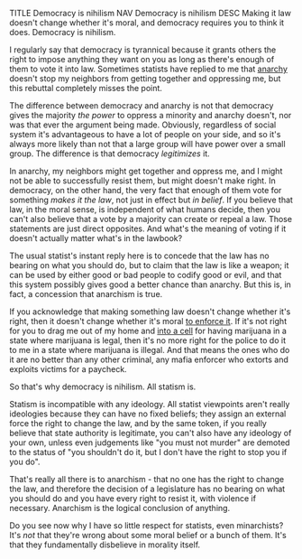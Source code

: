 TITLE Democracy is nihilism
NAV Democracy is nihilism
DESC Making it law doesn't change whether it's moral, and democracy requires you to think it does. Democracy is nihilism.

I regularly say that democracy is tyrannical because it grants others the right to impose anything they want on you as long as there's enough of them to vote it into law. Sometimes statists have replied to me that [anarchy](anarchism) doesn't stop my neighbors from getting together and oppressing me, but this rebuttal completely misses the point.

The difference between democracy and anarchy is not that democracy gives the majority *the power* to oppress a minority and anarchy doesn't, nor was that ever the argument being made. Obviously, regardless of social system it's advantageous to have a lot of people on your side, and so it's always more likely than not that a large group will have power over a small group. The difference is that democracy *legitimizes* it.

In anarchy, my neighbors might get together and oppress me, and I might not be able to successfully resist them, but might doesn't make right. In democracy, on the other hand, the very fact that enough of them vote for something *makes it the law*, not just in effect but *in belief*. If you believe that law, in the moral sense, is independent of what humans decide, then you can't also believe that a vote by a majority can create or repeal a law. Those statements are just direct opposites. And what's the meaning of voting if it doesn't actually matter what's in the lawbook?

The usual statist's instant reply here is to concede that the law has no bearing on what you should do, but to claim that the law is like a weapon; it can be used by either good or bad people to codify good or evil, and that this system possibly gives good a better chance than anarchy. But this is, in fact, a concession that anarchism is true.

If you acknowledge that making something law doesn't change whether it's right, then it doesn't change whether it's moral [to enforce it](enforcement). If it's not right for you to drag me out of my home and [into a cell](imprisonment) for having marijuana in a state where marijuana is legal, then it's no more right for the police to do it to me in a state where marijuana is illegal. And that means the ones who do it are no better than any other criminal, any mafia enforcer who extorts and exploits victims for a paycheck.

<!--
If the effectiveness of this weapon depends on people (the police) being willing to enforce the law regardless of what it is, then we've admitted that the effectiveness of it *depends on other people being evil*. The law cannot be considered a morally neutral weapon. It's a weapon that, at it's best, works via indoctrination and . Insofar as we can use it to win, we win for the wrong reason. Do you want to live in a world where thieves are caught by someone who says, "I told you not to steal! You should've obeyed me!"?
-->

So that's why democracy is nihilism. All statism is.

Statism is incompatible with any ideology. All statist viewpoints aren't really ideologies because they can have no fixed beliefs; they assign an external force the right to change the law, and by the same token, if you really believe that state authority is legitimate, you can't also have any ideology of your own, unless even judgements like "you must not murder" are demoted to the status of "you shouldn't do it, but I don't have the right to stop you if you do".

That's really all there is to anarchism - that no one has the right to change the law, and therefore the decision of a legislature has no bearing on what you should do and you have every right to resist it, with violence if necessary. Anarchism is the logical conclusion of anything.

Do you see now why I have so little respect for statists, even minarchists? It's *not* that they're wrong about some moral belief or a bunch of them. It's that they fundamentally disbelieve in morality itself.
